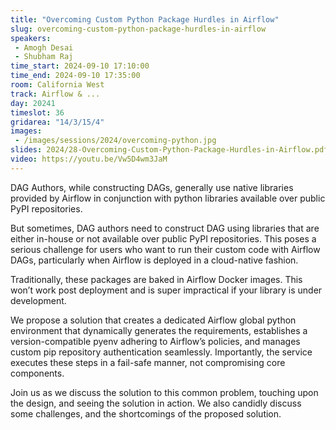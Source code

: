 ```yaml
---
title: "Overcoming Custom Python Package Hurdles in Airflow"
slug: overcoming-custom-python-package-hurdles-in-airflow
speakers:
 - Amogh Desai
 - Shubham Raj
time_start: 2024-09-10 17:10:00
time_end: 2024-09-10 17:35:00
room: California West
track: Airflow & ...
day: 20241
timeslot: 36
gridarea: "14/3/15/4"
images: 
 - /images/sessions/2024/overcoming-python.jpg
slides: 2024/28-Overcoming-Custom-Python-Package-Hurdles-in-Airflow.pdf
video: https://youtu.be/Vw5D4wm3JaM
---
```


DAG Authors, while constructing DAGs, generally use native libraries provided by Airflow in conjunction with python libraries available over public PyPI repositories.
 
But sometimes, DAG authors need to construct DAG using libraries that are either in-house or not available over public PyPI repositories. This poses a serious challenge for users who want to run their custom code with Airflow DAGs, particularly when Airflow is deployed in a cloud-native fashion.
 
Traditionally, these packages are baked in Airflow Docker images. This won’t work post deployment and is super impractical if your library is under development.
 
We propose a solution that creates a dedicated Airflow global python environment that dynamically generates the requirements, establishes a version-compatible pyenv adhering to Airflow’s policies, and manages custom pip repository authentication seamlessly. Importantly, the service executes these steps in a fail-safe manner, not compromising core components.
 
Join us as we discuss the solution to this common problem, touching upon the design, and seeing the solution in action. We also candidly discuss some challenges, and the shortcomings of the proposed solution.